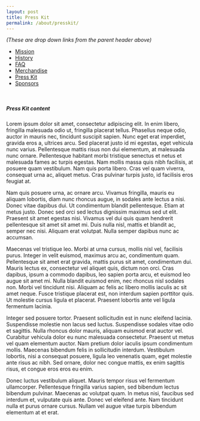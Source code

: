 ```yaml
---
layout: post
title: Press Kit
permalink: /about/presskit/
---
```


_(These are drop down links from the parent header above)_

<nav class="pink">
  <div class="nav-wrapper">
    <ul id="nav-mobile" class="left hide-on-med-and-down">
      <li><a href="/about/mission/">Mission</a></li>
      <li><a href="/about/history/">History</a></li>
      <li><a href="/about/FAQ/">FAQ</a></li>
      <li><a href="http://shop.naptownrollergirls.com/">Merchandise</a></li>
      <li class="active"><a href="/about/presskit/">Press Kit</a></li>
      <li><a href="/about/sponsors/">Sponsors</a></li>
    </ul>
  </div>
</nav>

<div class="divider" style="margin: 50px 0 35px 0;"></div>

##### Press Kit content

Lorem ipsum dolor sit amet, consectetur adipiscing elit. In enim libero, fringilla malesuada odio ut, fringilla placerat tellus. Phasellus neque odio, auctor in mauris nec, tincidunt suscipit sapien. Nunc eget erat imperdiet, gravida eros a, ultrices arcu. Sed placerat justo id mi egestas, eget vehicula nunc varius. Pellentesque mattis risus non dui elementum, at malesuada nunc ornare. Pellentesque habitant morbi tristique senectus et netus et malesuada fames ac turpis egestas. Nam mollis massa quis nibh facilisis, at posuere quam vestibulum. Nam quis porta libero. Cras vel quam viverra, consequat urna ac, aliquet metus. Cras pulvinar turpis justo, id facilisis eros feugiat at.

Nam quis posuere urna, ac ornare arcu. Vivamus fringilla, mauris eu aliquam lobortis, diam nunc rhoncus augue, in sodales ante lectus a nisi. Donec vitae dapibus dui. Ut condimentum blandit pellentesque. Etiam at metus justo. Donec sed orci sed lectus dignissim maximus sed ut elit. Praesent sit amet egestas nisi. Vivamus vel dui quis quam hendrerit pellentesque sit amet sit amet mi. Duis nulla nisl, mattis et blandit ac, semper nec nisi. Aliquam erat volutpat. Nulla semper dapibus nunc ac accumsan.

Maecenas vel tristique leo. Morbi at urna cursus, mollis nisl vel, facilisis purus. Integer in velit euismod, maximus arcu ac, condimentum quam. Pellentesque sit amet erat gravida, mattis purus sit amet, condimentum dui. Mauris lectus ex, consectetur vel aliquet quis, dictum non orci. Cras dapibus, ipsum a commodo dapibus, leo sapien porta arcu, et euismod leo augue sit amet mi. Nulla blandit euismod enim, nec rhoncus nisl sodales non. Morbi vel tincidunt nisi. Aliquam ac felis ac libero mollis iaculis ac sit amet neque. Fusce tristique placerat est, non interdum sapien porttitor quis. Ut molestie cursus ligula et placerat. Praesent lobortis ante vel ligula fermentum lacinia.

Integer sed posuere tortor. Praesent sollicitudin est in nunc eleifend lacinia. Suspendisse molestie non lacus sed luctus. Suspendisse sodales vitae odio et sagittis. Nulla rhoncus dolor mauris, aliquam euismod erat auctor vel. Curabitur vehicula dolor eu nunc malesuada consectetur. Praesent ut metus vel quam elementum auctor. Nam pretium dolor iaculis ipsum condimentum mollis. Maecenas bibendum felis in sollicitudin interdum. Vestibulum lobortis, nisi a consequat posuere, ligula leo venenatis quam, eget molestie ante risus ac nibh. Sed ornare, dolor nec congue mattis, ex enim sagittis risus, et congue eros eros eu enim.

Donec luctus vestibulum aliquet. Mauris tempor risus vel fermentum ullamcorper. Pellentesque fringilla varius sapien, sed bibendum lectus bibendum pulvinar. Maecenas ac volutpat quam. In metus nisi, faucibus sed interdum et, vulputate quis ante. Donec vel eleifend ante. Nam tincidunt nulla et purus ornare cursus. Nullam vel augue vitae turpis bibendum elementum at et erat.
